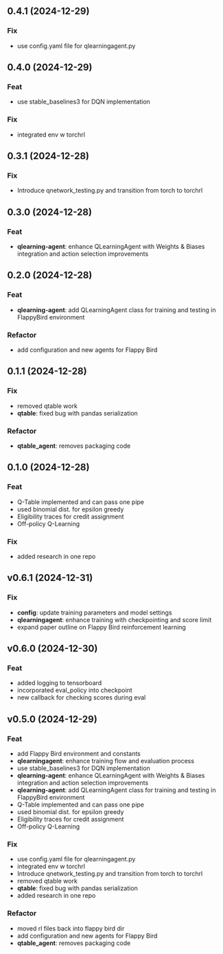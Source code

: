 ## 0.4.1 (2024-12-29)

### Fix

- use config.yaml file for qlearningagent.py

## 0.4.0 (2024-12-29)

### Feat

- use stable_baselines3 for DQN implementation

### Fix

- integrated env w torchrl

## 0.3.1 (2024-12-28)

### Fix

- Introduce qnetwork_testing.py and transition from torch to torchrl

## 0.3.0 (2024-12-28)

### Feat

- **qlearning-agent**: enhance QLearningAgent with Weights & Biases integration and action selection improvements

## 0.2.0 (2024-12-28)

### Feat

- **qlearning-agent**: add QLearningAgent class for training and testing in FlappyBird environment

### Refactor

- add configuration and new agents for Flappy Bird

## 0.1.1 (2024-12-28)

### Fix

- removed qtable work
- **qtable**: fixed bug with pandas serialization

### Refactor

- **qtable_agent**: removes packaging code

## 0.1.0 (2024-12-28)

### Feat

- Q-Table implemented and can pass one pipe
- used binomial dist. for epsilon greedy
- Eligibility traces for credit assignment
- Off-policy Q-Learning

### Fix

- added research in one repo

## v0.6.1 (2024-12-31)

### Fix

- **config**: update training parameters and model settings
- **qlearningagent**: enhance training with checkpointing and score limit
- expand paper outline on Flappy Bird reinforcement learning

## v0.6.0 (2024-12-30)

### Feat

- added logging to tensorboard
- incorporated eval_policy into checkpoint
- new callback for checking scores during eval

## v0.5.0 (2024-12-29)

### Feat

- add Flappy Bird environment and constants
- **qlearningagent**: enhance training flow and evaluation process
- use stable_baselines3 for DQN implementation
- **qlearning-agent**: enhance QLearningAgent with Weights & Biases integration and action selection improvements
- **qlearning-agent**: add QLearningAgent class for training and testing in FlappyBird environment
- Q-Table implemented and can pass one pipe
- used binomial dist. for epsilon greedy
- Eligibility traces for credit assignment
- Off-policy Q-Learning

### Fix

- use config.yaml file for qlearningagent.py
- integrated env w torchrl
- Introduce qnetwork_testing.py and transition from torch to torchrl
- removed qtable work
- **qtable**: fixed bug with pandas serialization
- added research in one repo

### Refactor

- moved rl files back into flappy bird dir
- add configuration and new agents for Flappy Bird
- **qtable_agent**: removes packaging code
